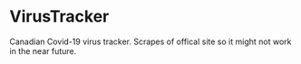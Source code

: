 # VirusTracker
Canadian Covid-19 virus tracker. Scrapes of offical site so it might not work in the near future.

